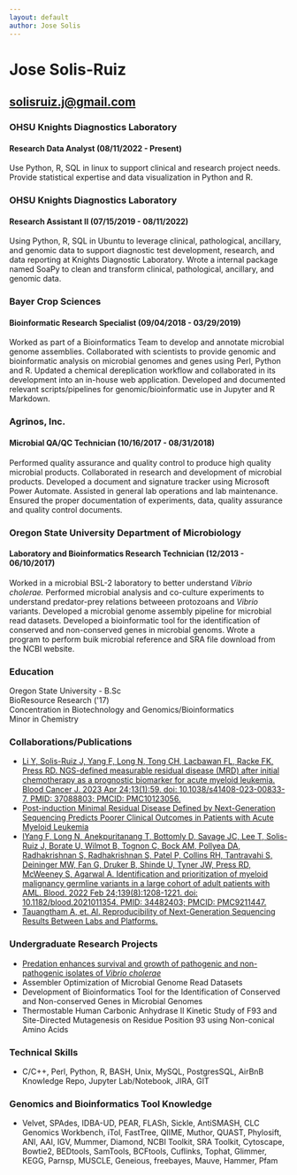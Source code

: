 ```yaml
---
layout: default
author: Jose Solis
---
```


# Jose Solis-Ruiz
## solisruiz.j@gmail.com



### OHSU Knights Diagnostics Laboratory  
#### Research Data Analyst (08/11/2022 - Present)

Use Python, R, SQL in linux to support clinical and research project needs. Provide statistical expertise and data visualization in Python and R.

### OHSU Knights Diagnostics Laboratory  
#### Research Assistant II (07/15/2019 - 08/11/2022)

Using Python, R, SQL in Ubuntu to leverage clinical, pathological, ancillary, and genomic data to support diagnostic test development, research, and data reporting at Knights Diagnostic Laboratory. Wrote a internal package named SoaPy to clean and transform clinical, pathological, ancillary, and genomic data.

### Bayer Crop Sciences
#### Bioinformatic Research Specialist (09/04/2018 - 03/29/2019)

Worked as part of a Bioinformatics Team to develop and annotate microbial genome assemblies. Collaborated with scientists to provide genomic and bioinformatic analysis on microbial genomes and genes using Perl, Python and R. Updated a chemical dereplication workflow and collaborated in its development into an in-house web application. Developed and documented relevant scripts/pipelines for genomic/bioinformatic use in Jupyter and R Markdown.

### Agrinos, Inc.
#### Microbial QA/QC Technician (10/16/2017 - 08/31/2018)

Performed quality assurance and quality control to produce high quality microbial products. Collaborated in research and development of microbial products. Developed a document and signature tracker using Microsoft Power Automate. Assisted in general lab operations and lab maintenance. Ensured the proper documentation of experiments, data, quality assurance and quality control documents.

### Oregon State University Department of Microbiology
#### Laboratory and Bioinformatics Research Technician (12/2013 - 06/10/2017)

Worked in a microbial BSL-2 laboratory to better understand *Vibrio cholerae.* Performed microbial analysis and co-culture experiments to understand predator-prey relations betweeen protozoans and *Vibrio* variants. Developed a microbial genome assembly pipeline for microbial read datasets. Developed a bioinformatic tool for the identification of conserved and non-conserved genes in microbial genoms. Wrote a program to perform buik microbial reference and SRA file download from the NCBI website.


### Education

Oregon State University - B.Sc  
BioResource Research ('17)  
Concentration in Biotechnology and Genomics/Bioinformatics  
Minor in Chemistry  


### Collaborations/Publications

- [Li Y, Solis-Ruiz J, Yang F, Long N, Tong CH, Lacbawan FL, Racke FK, Press RD. NGS-defined
measurable residual disease (MRD) after initial chemotherapy as a prognostic biomarker for acute
myeloid leukemia. Blood Cancer J. 2023 Apr 24;13(1):59. doi: 10.1038/s41408-023-00833-7. PMID:
37088803; PMCID: PMC10123056.](https://www.nature.com/articles/s41408-023-00833-7)
- [Post-induction Minimal Residual Disease Defined by Next-Generation Sequencing Predicts Poorer Clinical Outcomes in Patients with Acute Myeloid Leukemia](https://www.questdiagnostics.com/healthcare-professionals/clinical-education-center/conference-presentations/2022/post-induction-minimal-residual-disease-defined-by-next-generation-sequencing-predicts-poorer-clinical-outcomes-in-patients-with-acute-myeloid-leukemiag)
- [IYang F, Long N, Anekpuritanang T, Bottomly D, Savage JC, Lee T, Solis-Ruiz J, Borate U, Wilmot B,
Tognon C, Bock AM, Pollyea DA, Radhakrishnan S, Radhakrishnan S, Patel P, Collins RH, Tantravahi
S, Deininger MW, Fan G, Druker B, Shinde U, Tyner JW, Press RD, McWeeney S, Agarwal A.
Identification and prioritization of myeloid malignancy germline variants in a large cohort of adult
patients with AML. Blood. 2022 Feb 24;139(8):1208-1221. doi: 10.1182/blood.2021011354. PMID:
34482403; PMCID: PMC9211447.](https://www.sciencedirect.com/science/article/abs/pii/S0006497121015639)
- [Tauangtham A, et. Al. Reproducibility of Next-Generation Sequencing Results Between Labs and
Platforms.](https://blogs.ohsu.edu/researchnews/2020/03/16/next-generation-sequencing-among-new-approaches-discussed-at-pathology-research-day/)


### Undergraduate Research Projects

- [Predation enhances survival and growth of pathogenic and non-pathogenic isolates of *Vibrio cholerae*](https://ir.library.oregonstate.edu/concern/undergraduate_thesis_or_projects/pr76f5133)
- Assembler Optimization of Microbial Genome Read Datasets
- Development of Bioinformatics Tool for the Identification of Conserved and Non-conserved Genes in Microbial
Genomes
- Thermostable Human Carbonic Anhydrase II Kinetic Study of F93 and Site-Directed Mutagenesis on Residue
Position 93 using Non-conical Amino Acids


### Technical Skills

- C/C++, Perl, Python, R, BASH, Unix, MySQL, PostgresSQL, AirBnB Knowledge Repo, Jupyter Lab/Notebook, JIRA,
GIT

### Genomics and Bioinformatics Tool Knowledge

- Velvet, SPAdes, IDBA-UD, PEAR, FLASh, Sickle, AntiSMASH, CLC Genomics Workbench, iTol, FastTree, QIIME,
Muthor, QUAST, Phylosift, ANI, AAI, IGV, Mummer, Diamond, NCBI Toolkit, SRA Toolkit, Cytoscape, Bowtie2,
BEDtools, SamTools, BCFtools, Cuflinks, Tophat, Glimmer, KEGG, Parnsp, MUSCLE, Geneious, freebayes,
Mauve, Hammer, Pfam

